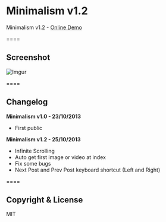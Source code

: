 # Minimalism v1.2

Minimalism v1.2 - [Online Demo](http://minimalism.hnq.me)

====

## Screenshot

![Imgur](http://i.imgur.com/OAguN0K.png)

====

## Changelog

**Minimalism v1.0 - 23/10/2013**
+ First public

**Minimalism v1.2 - 25/10/2013**
+ Infinite Scrolling
+ Auto get first image or video at index
+ Fix some bugs
+ Next Post and Prev Post keyboard shortcut (Left and Right)

====

## Copyright & License

MIT
